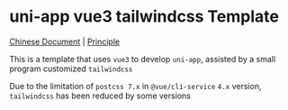 # uni-app vue3 tailwindcss Template

[Chinese Document](./README.md) | [Principle](./PRINCIPLE.md)


This is a template that uses `vue3` to develop `uni-app`, assisted by a small program customized `tailwindcss`

Due to the limitation of `postcss 7.x` in `@vue/cli-service` `4.x` version, `tailwindcss` has been reduced by some versions